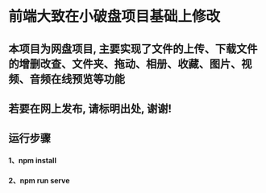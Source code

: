 # 前端大致在小破盘项目基础上修改
## 本项目为网盘项目, 主要实现了文件的上传、下载文件的增删改查、文件夹、拖动、相册、收藏、图片、视频、音频在线预览等功能
## 若要在网上发布, 请标明出处, 谢谢!

## 运行步骤
#### 1、npm install
#### 2、npm run serve